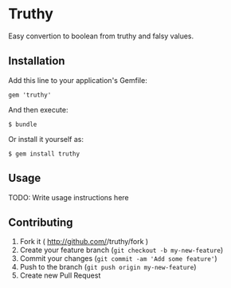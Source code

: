 # Truthy

Easy convertion to boolean from truthy and falsy values. 

## Installation

Add this line to your application's Gemfile:

    gem 'truthy'

And then execute:

    $ bundle

Or install it yourself as:

    $ gem install truthy

## Usage

TODO: Write usage instructions here

## Contributing

1. Fork it ( http://github.com/<my-github-username>/truthy/fork )
2. Create your feature branch (`git checkout -b my-new-feature`)
3. Commit your changes (`git commit -am 'Add some feature'`)
4. Push to the branch (`git push origin my-new-feature`)
5. Create new Pull Request
